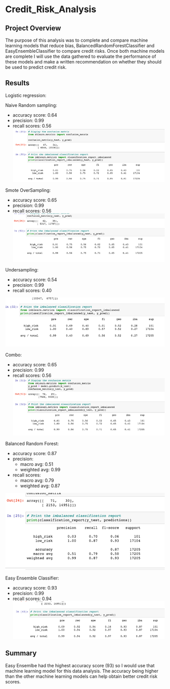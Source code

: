 # Credit_Risk_Analysis

## Project Overview
The purpose of this analysis was to complete and compare machine learning models that reduce bias, BalancedRandomForestClassifier and EasyEnsembleClassifier to compare credit risks. Once both machine models are complete I will use the data gathered to evaluate the performance of these models and make a written recommendation on whether they should be used to predict credit risk.

## Results

Logistic regression:


Naive Random sampling:
- accuracy score: 0.64
- precision: 0.99
- recall scores: 0.56
![alt_text](https://github.com/allison-chavez/Credit_Risk_Analysis/blob/main/images/naive.png)



Smote OverSampling:
- accuracy score:  0.65
- precision: 0.99
- recall scores: 0.56
![alt_text](https://github.com/allison-chavez/Credit_Risk_Analysis/blob/main/images/smote.png)



Undersampling:
- accuracy score: 0.54
- precision: 0.99 
- recall scores: 0.40

![alt_text](https://github.com/allison-chavez/Credit_Risk_Analysis/blob/main/images/undersampling.png)




Combo:
- accuracy score: 0.65
- precision: 0.99
- recall scores: 0.56
![alt_text](https://github.com/allison-chavez/Credit_Risk_Analysis/blob/main/images/combo%20over:under.png)





Balanced Random Forest: 
- accuracy score: 0.87
- precision:
  - macro avg: 0.51           
  - weighted avg: 0.99  
- recall scores:
   - macro avg: 0.79     
   - weighted avg: 0.87
   
![alt_text](https://github.com/allison-chavez/Credit_Risk_Analysis/blob/main/images/balancedRandomForest.png)





Easy Ensemble Classifier:
- accuracy score: 0.93
- precision: 0.99
- recall scores: 0.94
![alt_text](https://github.com/allison-chavez/Credit_Risk_Analysis/blob/main/images/EasyEnsemble.png)


## Summary
Easy Ensemlbe had the highest accuracy score (93) so I would use that machine learning model for this data analysis. The accuracy being higher than the other machine learning models can help obtain better credit risk scores. 

